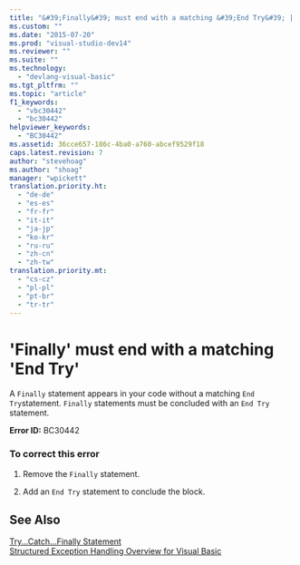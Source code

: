 ```yaml
---
title: "&#39;Finally&#39; must end with a matching &#39;End Try&#39; | Microsoft Docs"
ms.custom: ""
ms.date: "2015-07-20"
ms.prod: "visual-studio-dev14"
ms.reviewer: ""
ms.suite: ""
ms.technology: 
  - "devlang-visual-basic"
ms.tgt_pltfrm: ""
ms.topic: "article"
f1_keywords: 
  - "vbc30442"
  - "bc30442"
helpviewer_keywords: 
  - "BC30442"
ms.assetid: 36cce657-186c-4ba0-a760-abcef9529f18
caps.latest.revision: 7
author: "stevehoag"
ms.author: "shoag"
manager: "wpickett"
translation.priority.ht: 
  - "de-de"
  - "es-es"
  - "fr-fr"
  - "it-it"
  - "ja-jp"
  - "ko-kr"
  - "ru-ru"
  - "zh-cn"
  - "zh-tw"
translation.priority.mt: 
  - "cs-cz"
  - "pl-pl"
  - "pt-br"
  - "tr-tr"
---
```

# &#39;Finally&#39; must end with a matching &#39;End Try&#39;
A `Finally` statement appears in your code without a matching `End Try`statement. `Finally` statements must be concluded with an `End Try` statement.  
  
 **Error ID:** BC30442  
  
### To correct this error  
  
1.  Remove the `Finally` statement.  
  
2.  Add an `End Try` statement to conclude the block.  
  
## See Also  
 [Try...Catch...Finally Statement](/dotnet/visual-basic/language-reference/statements/try-catch-finally-statement)   
 [Structured Exception Handling Overview for Visual Basic](http://msdn.microsoft.com/en-us/bb81af80-a735-4873-9711-6151a48e418a)